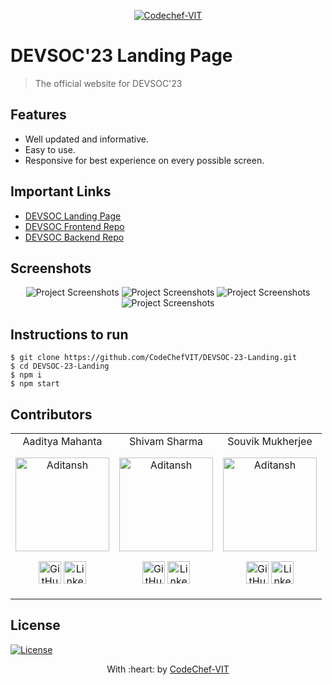 <p align="center"><a href="https://www.codechefvit.com" target="_blank"><img src="https://s3.amazonaws.com/codechef_shared/sites/all/themes/abessive/logo-3.png" title="CodeChef-VIT" alt="Codechef-VIT"></a>
</p>

# DEVSOC'23 Landing Page

> <Subtitle>
> The official website for DEVSOC'23

<!-- --- -->
<!-- [![DOCS](https://img.shields.io/badge/Documentation-see%20docs-green?style=flat-square&logo=appveyor)](INSERT_LINK_FOR_DOCS_HERE)  -->
<!--   [![UI ](https://img.shields.io/badge/User%20Interface-Link%20to%20UI-orange?style=flat-square&logo=appveyor)](INSERT_UI_LINK_HERE) -->

## Features
- Well updated and informative.
- Easy to use.
- Responsive for best experience on every possible screen.
	
## Important Links
- [DEVSOC Landing Page](https://devsoc.codechefvit.com/)
- [DEVSOC Frontend Repo](https://github.com/CodeChefVIT/devsoc23-portal)
- [DEVSOC Backend Repo](https://github.com/CodeChefVIT/devsoc23-backend)

## Screenshots
<p align="center">
<img src="https://github.com/CodeChefVIT/DEVSOC-23-Landing/blob/master/Screenshots/Screenshot%201.png" alt="Project Screenshots" >
<img src="https://github.com/CodeChefVIT/DEVSOC-23-Landing/blob/master/Screenshots/Screenshot%202.png" alt="Project Screenshots" >
<img src="https://github.com/CodeChefVIT/DEVSOC-23-Landing/blob/master/Screenshots/Screenshot%203.png" alt="Project Screenshots" >
<img src="https://github.com/CodeChefVIT/DEVSOC-23-Landing/blob/master/Screenshots/Screenshot%204.png" alt="Project Screenshots" >
</p>

## Instructions to run
```
$ git clone https://github.com/CodeChefVIT/DEVSOC-23-Landing.git
$ cd DEVSOC-23-Landing
$ npm i
$ npm start
```

## Contributors
<table>
<tr align="center">
<td>Aaditya Mahanta 
	<p align="center">
		<img src = "https://avatars.githubusercontent.com/aditansh" width="150" height="150" alt="Aditansh">
	</p>
	<p align="center">
		<a href = "https://github.com/aditansh"><img src = "http://www.iconninja.com/files/241/825/211/round-collaboration-social-github-code-circle-network-icon.svg" width="36" height = "36" alt="GitHub"/></a>
		<a href = "https://www.linkedin.com/in/aadityamahanta/">
			<img src = "http://www.iconninja.com/files/863/607/751/network-linkedin-social-connection-circular-circle-media-icon.svg" width="36" height="36" alt="LinkedIn"/>
		</a>
	</p>
</td>
<td> Shivam Sharma
	<p align="center">
		<img src = "https://avatars.githubusercontent.com/mr-Emerald-Wolf" width="150" height="150" alt="Aditansh">
	</p>
	<p align="center">
		<a href = "https://github.com/mr-Emerald-Wolf"><img src = "http://www.iconninja.com/files/241/825/211/round-collaboration-social-github-code-circle-network-icon.svg" width="36" height = "36" alt="GitHub"/></a>
		<a href = "https://www.linkedin.com/in/shivam-sharma-6a0b1b1a7/">
			<img src = "http://www.iconninja.com/files/863/607/751/network-linkedin-social-connection-circular-circle-media-icon.svg" width="36" height="36" alt="LinkedIn"/>
		</a>
	</p>
</td>
<td>Souvik Mukherjee
	<p align="center">
		<img src = "https://avatars.githubusercontent.com/souvik150" width="150" height="150" alt="Aditansh">
	</p>
	<p align="center">
		<a href = "https://github.com/souvik150"><img src = "http://www.iconninja.com/files/241/825/211/round-collaboration-social-github-code-circle-network-icon.svg" width="36" height = "36" alt="GitHub"/></a>
		<a href = "https://www.linkedin.com/in/souvik-mukherjee-355943123/">
			<img src = "http://www.iconninja.com/files/863/607/751/network-linkedin-social-connection-circular-circle-media-icon.svg" width="36" height="36" alt="LinkedIn"/>
		</a>
	</p>
</td>
</tr>
</table>

## License
[![License](http://img.shields.io/:license-mit-blue.svg?style=flat-square)](http://badges.mit-license.org)

<p align="center">
	With :heart: by <a href="https://www.codechefvit.com" target="_blank">CodeChef-VIT</a>
</p>
